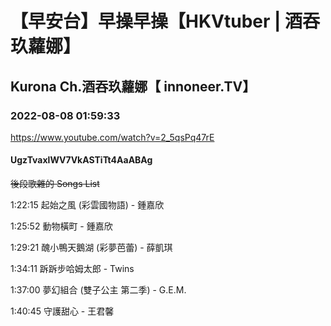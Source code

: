 # 【早安台】早操早操【HKVtuber | 酒吞玖蘿娜】

## Kurona Ch.酒吞玖蘿娜【 innoneer.TV】

### 2022-08-08 01:59:33

https://www.youtube.com/watch?v=2_5qsPq47rE

#### UgzTvaxlWV7VkASTiTt4AaABAg

~~後段歌雜的 Songs List~~

1:22:15 起始之風 (彩雲國物語) - 鍾嘉欣

1:25:52 動物橫町 - 鍾嘉欣

1:29:21 醜小鴨天鵝湖 (彩夢芭蕾) - 薛凱琪

1:34:11 跅跅步哈姆太郎 - Twins

1:37:00 夢幻組合 (雙子公主 第二季) - G.E.M.

1:40:45 守護甜心 - 王君馨

